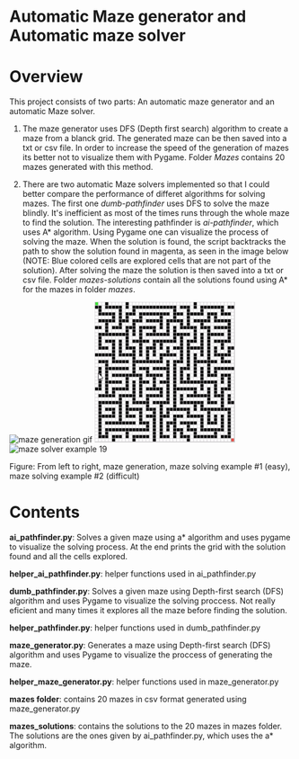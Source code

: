 # Automatic Maze generator and Automatic maze solver

Overview
========
This project consists of two parts: An automatic maze generator and an automatic Maze solver. 

1. The maze generator uses DFS (Depth first search) algorithm to create a maze from a blanck grid. The generated maze can be then saved into a txt or csv file. In order to increase the speed of the generation of mazes its better not to visualize them with Pygame. Folder _Mazes_ contains 20 mazes generated with this method.

2. There are two automatic Maze solvers implemented so that I could better compare the performance of differet algorithms for solving mazes. The first one _dumb-pathfinder_ uses 
DFS to solve the maze blindly. It's inefficient as most of the times runs through the whole maze to find the solution. The interesting pathfinder is _ai-pathfinder_, which uses A* algorithm. Using Pygame one can visualize the process of solving the maze. When the solution is found, the script backtracks the path to show the solution found in magenta, as seen in the image below (NOTE: Blue colored cells are explored cells that are not part of the solution). After solving the maze the solution is then saved into a txt or csv file. Folder _mazes-solutions_ contain all the solutions found using A* for the mazes in folder _mazes_.

<p float="center">
  <img src="files/maze_generator.gif" alt="maze generation gif" height="250" />
  <img src="files/maze_solver_18.gif" alt="maze solver example 18" height="250"/>
  <img src="files/maze_solver_19.gif" alt="maze solver example 19" height="250"/>
</p>
<div>
  <p>Figure: From left to right, maze generation, maze solving example #1 (easy), maze solving example #2 (difficult)</p>
</div>

Contents
========
**ai_pathfinder.py**: 
  Solves a given maze using a* algorithm and uses pygame to visualize the solving
  process. At the end prints the grid with the solution found and all the cells explored.

**helper_ai_pathfinder.py**: 
  helper functions used in ai_pathfinder.py
  
**dumb_pathfinder.py**:
  Solves a given maze using Depth-first search (DFS) algorithm and uses Pygame to visualize
  the solving proccess. Not really eficient and many times it explores all the maze before finding the solution.

**helper_pathfinder.py**:
  helper functions used in dumb_pathfinder.py

**maze_generator.py**:
  Generates a maze using Depth-first search (DFS) algorithm and uses Pygame to
  visualize the proccess of generating the maze.

**helper_maze_generator.py**:
  helper functions used in maze_generator.py
  
**mazes folder**:
  contains 20 mazes in csv format generated using maze_generator.py

**mazes_solutions**:
  contains the solutions to the 20 mazes in mazes folder. The solutions are the ones
  given by ai_pathfinder.py, which uses the a* algorithm.
